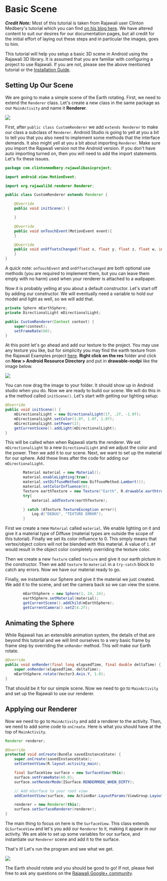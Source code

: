# Basic Scene

**_Credit Note:_** Most of this tutorial is taken from Rajawali user Clinton Medbery's tutorial which you can find [on his blog here](http://www.clintonmedbery.com/?p=59). We have altered content to suit our desires for our documentation pages, but all credit for the initial effort of laying out these steps and in particular the images, goes to him.

This tutorial will help you setup a basic 3D scene in Android using the Rajawali 3D library. It is assumed that you are familiar with configuring a project to use Rajawali. If you are not, please see the above mentioned tutorial or the [Installation Guide](./installation_guide.md).

## Setting Up Our Scene

We are going to make a simple scene of the Earth rotating. First, we need to extend the `Renderer` class. Let's create a new class in the same package as our `MainActivity` and name it **Renderer**.

![](http://i1.wp.com/www.clintonmedbery.com/wp-content/uploads/2015/04/Screen-Shot-2015-04-06-at-12.41.33-PM.png)

First, after `public class CustomRenderer` we add `extends Renderer` to make our class a subclass of `Renderer`. Android Studio is going to yell at you a bit to tell you that you also need to implement some methods that the interface demands. It also might yell at you a bit about importing `Renderer`. Make sure you import the Rajawali version not the Android version. If you don't have auto importing turned on, then you will need to add the import statements. Let's fix these issues.

```java
package com.clintonmedbery.rajawalibasicproject;

import android.view.MotionEvent;

import org.rajawali3d.renderer.Renderer;

public class CustomRenderer extends Renderer {

    @Override
    public void initScene() {

    }

    @Override
    public void onTouchEvent(MotionEvent event){
    }

    @Override
    public void onOffsetsChanged(float x, float y, float z, float w, int i, int j){
    }
}
```

A quick note: `onTouchEvent` and `onOffsetsChanged` are both optional use methods (you are required to implement them, but you can leave them empty with no harm) used when your renderer is attached to a wallpaper.

Now it is probably yelling at you about a default constructor. Let's start off by adding our constructor. We will eventually need a variable to hold our model and light as well, so we will add that.

```java
private Sphere mEarthSphere;
private DirectionalLight mDirectionalLight;

public CustomRenderer(Context context) {
    super(context);
    setFrameRate(60);
}
```

At this point let's go ahead and add our texture to the project. You may use any texture you like, but for simplicity you may find the earth texture from the Rajawali Examples project [here](https://github.com/Rajawali/RajawaliExamples/blob/master/examples/src/main/res/drawable-nodpi/earthtruecolor_nasa_big.jpg). **Right click on the res** folder and click on **New > Android Resource Directory** and put in **drawable-nodpi** like the image below.

![](http://i1.wp.com/www.clintonmedbery.com/wp-content/uploads/2015/04/Screen-Shot-2015-04-06-at-1.10.16-PM.png)

You can now drag the image to your folder. It should show up in Android studio when you do. Now we are ready to build our scene. We will do this in a the method called `initScene()`. Let's start with getting our lighting setup:

```java
@Override
public void initScene() {
    mDirectionalLight = new DirectionalLight(1f, .2f, -1.0f);
    mDirectionalLight.setColor(1.0f, 1.0f, 1.0f);
    mDirectionalLight.setPower(2);
    getCurrentScene().addLight(mDirectionalLight);
}
```

This will be called when when Rajawali starts the renderer. We set `mDirectionalLight` to a new `DirectionalLight` and we adjust the color and the power. Then we add it to our scene. Next, we want to set up the material for our sphere. Add these lines after the code for adding our `mDirectionalLight`.

```java
        Material material = new Material();
        material.enableLighting(true);
        material.setDiffuseMethod(new DiffuseMethod.Lambert());
        material.setColorInfluence(0);
        Texture earthTexture = new Texture("Earth", R.drawable.earthtruecolor_nasa_big);
        try{
            material.addTexture(earthTexture);

        } catch (ATexture.TextureException error){
            Log.d("DEBUG", "TEXTURE ERROR");
        }
```

First we create a new `Material` called `material`. We enable lighting on it and give it a material type of Diffuse (material types are outside the scope of this tutorial). Finally we set its color influence to 0. This simply means that vertex/object colors will not be blended with this material. A value of `1.0f` would result in the object color completely overriding the texture color.

Then we create a new `Texture` called `texture` and give it our earth picture in the constructor. Then we add `texture` to `material` in a `try-catch` block to catch any errors. Now we have our material ready to go.

Finally, we instantiate our Sphere and give it the material we just created. We add it to the scene, and set the camera back so we can view the scene.

```java
        mEarthSphere = new Sphere(1, 24, 24);
        earthSphere.setMaterial(material);
        getCurrentScene().addChild(mEarthSphere);
        getCurrentCamera().setZ(4.2f);
```

## Animating the Sphere

While Rajawali has an extensible animation system, the details of that are beyond this tutorial and we will limit ourselves to a very basic frame by frame step by overriding the `onRender` method. This will make our Earth rotate.

```java
@Override
public void onRender(final long elapsedTime, final double deltaTime) {
    super.onRender(elapsedTime, deltaTime);
    mEarthSphere.rotate(Vector3.Axis.Y, 1.0);
}
```

That should be it for our simple scene. Now we need to go to `MainActivity` and set up the Rajawali to use our renderer.

## Applying our Renderer

Now we need to go to `MainActivity` and add a renderer to the activity. Then, we need to add some code to `onCreate`. Here is what you should have at the top of `MainActivity`.

```java
Renderer renderer;

@Override
protected void onCreate(Bundle savedInstanceState) {
    super.onCreate(savedInstanceState);
    setContentView(R.layout.activity_main);

    final SurfaceView surface = new SurfaceView(this);
    surface.setFrameRate(60.0);
    surface.setRenderMode(ISurface.RENDERMODE_WHEN_DIRTY);

    // Add mSurface to your root view
    addContentView(surface, new ActionBar.LayoutParams(ViewGroup.LayoutParams.MATCH_PARENT));

    renderer = new Renderer(this);
    surface.setSurfaceRenderer(renderer);
}
```

The main thing to focus on here is the `SurfaceView`. This class extends `GLSurfaceView` and let's you add our `Renderer` to it, making it appear in our activity. We are able to set up some variables for our surface, and instantiate our `Renderer` scene and add it to the surface.

That's it! Let's run the program and see what we get.

![](http://i1.wp.com/www.clintonmedbery.com/wp-content/uploads/2015/04/Screenshot_2015-04-06-14-03-561.png)

The Earth should rotate and you should be good to go! If not, please feel free to ask any questions on the [Rajawali Google+ community](https://plus.google.com/communities/116529974266844528013).

